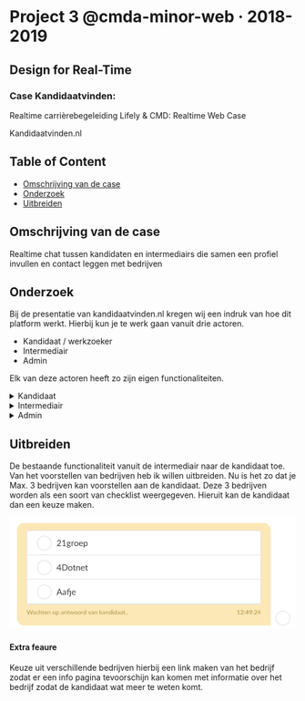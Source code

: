 # Project 3 @cmda-minor-web · 2018-2019

## Design for Real-Time
### Case Kandidaatvinden:
Realtime carrièrebegeleiding
Lifely & CMD: Realtime Web Case

Kandidaatvinden.nl

## Table of Content
- [Omschrijving van de case](omschrijvingvandecase)
- [Onderzoek](onderzoek)
- [Uitbreiden](uitbreiden)

## Omschrijving van de case
Realtime chat tussen kandidaten en intermediairs die samen een profiel invullen en contact leggen met bedrijven

## Onderzoek
Bij de presentatie van kandidaatvinden.nl kregen wij een indruk van hoe dit platform werkt. Hierbij kun je te werk gaan vanuit drie actoren.

- Kandidaat / werkzoeker
- Intermediair
- Admin


Elk van deze actoren heeft zo zijn eigen functionaliteiten.

<details><summary>Kandidaat</summary>
<p>
- een overzicht zien van relevante bedrijven.
- Initieren van een chat.
- Beantwoorden van vragen en het invullen van een formulier.
</p>
</details>

<details><summary>Intermediair</summary>
<p>
- Chat overzicht
- Profiel invullen
- Chatten
- Rijkere chat interacties
</p>
</details>

<details><summary>Admin</summary>
<p>
- Beheren van intermediairs
- Beheren van gebruikers
- Beheren van data / kenmerken
</p>
</details>

## Uitbreiden

De bestaande functionaliteit vanuit de intermediair naar de kandidaat toe. Van het voorstellen van bedrijven heb ik willen uitbreiden. Nu is het zo dat je Max. 3 bedrijven kan voorstellen aan de kandidaat. Deze 3 bedrijven worden als een soort van checklist weergegeven. Hieruit kan de kandidaat dan een keuze maken.

![huidig](https://github.com/NathanKeyzer/project-3-1819/blob/master/public/images/huidig.png)


#### Extra feaure

Keuze uit verschillende bedrijven hierbij een link maken van het bedrijf zodat er een info pagina tevoorschijn kan komen met informatie over het bedrijf zodat de kandidaat wat meer te weten komt.
